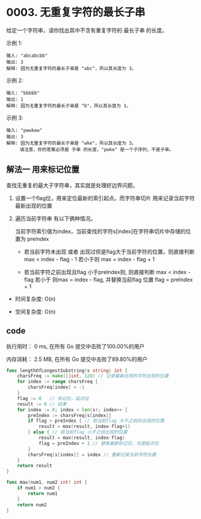 # 0003. 无重复字符的最长子串

给定一个字符串，请你找出其中不含有重复字符的 最长子串 的长度。

示例 1:

```
输入: "abcabcbb"
输出: 3 
解释: 因为无重复字符的最长子串是 "abc"，所以其长度为 3。
```

示例 2:

```
输入: "bbbbb"
输出: 1
解释: 因为无重复字符的最长子串是 "b"，所以其长度为 1。
```

示例 3:

```
输入: "pwwkew"
输出: 3
解释: 因为无重复字符的最长子串是 "wke"，所以其长度为 3。
     请注意，你的答案必须是 子串 的长度，"pwke" 是一个子序列，不是子串。
```

## 解法一  用来标记位置

查找无重复的最大子字符串，其实就是处理好边界问题。

1. 设置一个flag位，用来定位最新的索引起点。而字符串切片 用来记录当前字符最新出现的位置

2. 遍历当前字符串 有以下俩种情况。

    当前字符索引值为index，当前查找的字符s[index]在字符串切片中存储的位置为 preindex

    - 若当前字符未出现 或者 出现过但是flag大于当前字符的位置，则直接判断 max < index - flag - 1 若小于则 max = index - flag + 1

    - 若当前字符之前出现且flag 小于preIndex则, 则直接判断 max < index - flag 若小于 则max = index - flag, 并替换当前flag 位置 flag = preIndex + 1

- 时间复杂度:   O(n)

- 空间复杂度:   O(n)

## code

执行用时：
0 ms, 在所有 Go 提交中击败了100.00%的用户

内存消耗：
2.5 MB, 在所有 Go 提交中击败了89.80%的用户

```go
func lengthOfLongestSubstring(s string) int {
	charsFreq := make([]int, 128) // 记录最新出现的字符出现的位置
	for index := range charsFreq {
		charsFreq[index] = -1
	}
	flag := 0   // 标记位，起点位
	result := 0 // 结果
	for index := 0; index < len(s); index++ {
		preIndex := charsFreq[s[index]]
		if flag > preIndex { // 若当前flag 大于之前的出现的位置
			result = max(result, index-flag+1)
		} else { // 若当前flag 小于之前出现的位置
			result = max(result, index-flag)
			flag = preIndex + 1 // 替换最新标记位，也是起点位
		}
		charsFreq[s[index]] = index // 重新记录当前字符位置
	}
	return result
}

func max(num1, num2 int) int {
	if num1 > num2 {
		return num1
	}
	return num2
}
```
